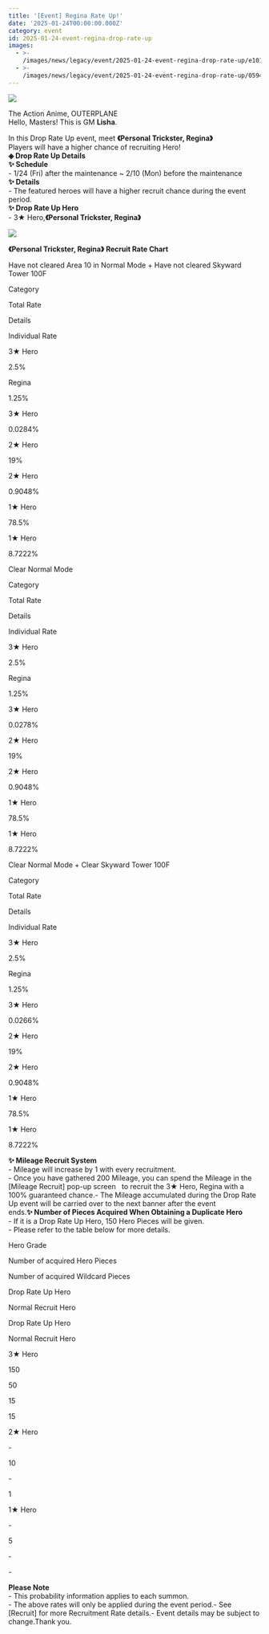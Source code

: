 ```yaml
---
title: '[Event] Regina Rate Up!'
date: '2025-01-24T00:00:00.000Z'
category: event
id: 2025-01-24-event-regina-drop-rate-up
images:
  - >-
    /images/news/legacy/event/2025-01-24-event-regina-drop-rate-up/e10142f4a3ed4affb904a1f11272d114.webp
  - >-
    /images/news/legacy/event/2025-01-24-event-regina-drop-rate-up/0594c377d20d48ea906d4ba39fd584dc.webp
---
```


![](/images/news/legacy/event/2025-01-24-event-regina-drop-rate-up/e10142f4a3ed4affb904a1f11272d114.webp)  
  

The Action Anime, OUTERPLANE  
Hello, Masters! This is GM **Lisha**.  
  
In this Drop Rate Up event, meet **《Personal Trickster, Regina》**   
Players will have a higher chance of recruiting Hero!  
**◈ Drop Rate Up Details**  
**✨ Schedule**  
\- 1/24 (Fri) after the maintenance ~ 2/10 (Mon) before the maintenance  
**✨ Details**  
\- The featured heroes will have a higher recruit chance during the event period.  
**✨ Drop Rate Up Hero**  
\- 3★ Hero,**《Personal Trickster, Regina》** 

![](/images/news/legacy/event/2025-01-24-event-regina-drop-rate-up/0594c377d20d48ea906d4ba39fd584dc.webp)  
  
**《Personal Trickster, Regina》** **Recruit Rate Chart**

Have not cleared Area 10 in Normal Mode + Have not cleared Skyward Tower 100F 

Category

Total Rate

Details

Individual Rate

3★ Hero

2.5%

Regina

1.25%

3★ Hero

0.0284%  

2★ Hero

19%

2★ Hero

0.9048%  

1★ Hero

78.5%

1★ Hero

8.7222%  

Clear Normal Mode 

Category

Total Rate

Details

Individual Rate

3★ Hero

2.5%

Regina  

1.25%

3★ Hero

0.0278%  

2★ Hero

19%

2★ Hero

0.9048%  

1★ Hero

78.5%

1★ Hero

8.7222%  

  
Clear Normal Mode + Clear Skyward Tower 100F 

Category

Total Rate

Details

Individual Rate

3★ Hero

2.5%

Regina  

1.25%  

3★ Hero

0.0266%  

2★ Hero

19%

2★ Hero

0.9048%  

1★ Hero

78.5%

1★ Hero

8.7222%  

**✨ Mileage Recruit System**  
\- Mileage will increase by 1 with every recruitment.  
\- Once you have gathered 200 Mileage, you can spend the Mileage in the \[Mileage Recruit\] pop-up screen   to recruit the 3★ Hero, Regina with a 100% guaranteed chance.- The Mileage accumulated during the Drop Rate Up event will be carried over to the next banner after the event ends.**✨ Number of Pieces Acquired When Obtaining a Duplicate Hero**  
\- If it is a Drop Rate Up Hero, 150 Hero Pieces will be given.  
\- Please refer to the table below for more details. 

Hero Grade

Number of acquired Hero Pieces

Number of acquired Wildcard Pieces

Drop Rate Up Hero

Normal Recruit Hero

Drop Rate Up Hero

Normal Recruit Hero

3★ Hero

150

50

15

15

2★ Hero

\-

10

\-

1

1★ Hero

\-

5

\-

\-

**Please Note**  
\- This probability information applies to each summon.  
\- The above rates will only be applied during the event period.- See \[Recruit\] for more Recruitment Rate details.- Event details may be subject to change.Thank you.

